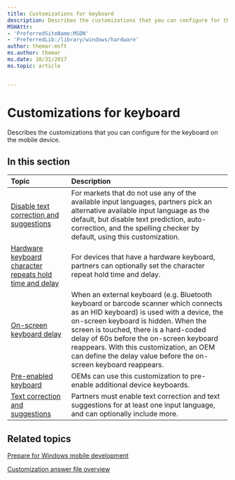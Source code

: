 ```yaml
---
title: Customizations for keyboard
description: Describes the customizations that you can configure for the keyboard on the mobile device.
MSHAttr:
- 'PreferredSiteName:MSDN'
- 'PreferredLib:/library/windows/hardware'
author: themar-msft
ms.author: themar
ms.date: 10/31/2017
ms.topic: article


---
```

# Customizations for keyboard

Describes the customizations that you can configure for the keyboard on the mobile device.

## In this section

| Topic                                 | Description                                                                                   |
|:--------------------------------------|:----------------------------------------------------------------------------------------------|
| [Disable text correction and suggestions](disabling-text-correction-and-suggestions.md)  | For markets that do not use any of the available input languages, partners pick an alternative available input language as the default, but disable text prediction, auto-correction, and the spelling checker by default, using this customization. |
| [Hardware keyboard character repeats hold time and delay](hardware-keyboard-character-repeats-hold-time-and-delay.md)     | For devices that have a hardware keyboard, partners can optionally set the character repeat hold time and delay.   |
| [On-screen keyboard delay](on-screen-keyboard-delay.md)   | When an external keyboard (e.g. Bluetooth keyboard or barcode scanner which connects as an HID keyboard) is used with a device, the on-screen keyboard is hidden. When the screen is touched, there is a hard-coded delay of 60s before the on-screen keyboard reappears. With this customization, an OEM can define the delay value before the on-screen keyboard reappears.    |
| [Pre-enabled keyboard](pre-enabled-keyboard.md)     | OEMs can use this customization to pre-enable additional device keyboards.    |
| [Text correction and suggestions](text-correction-and-suggestions.md) | Partners must enable text correction and text suggestions for at least one input language, and can optionally include more.    |

## Related topics

[Prepare for Windows mobile development](https://docs.microsoft.com/en-us/windows-hardware/manufacture/mobile/preparing-for-windows-mobile-development)

[Customization answer file overview](https://docs.microsoft.com/en-us/windows-hardware/customize/mobile/mcsf/customization-answer-file)
